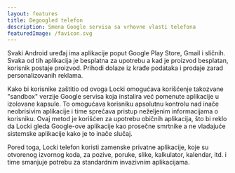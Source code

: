 ```yaml
---
layout: features
title: Degoogled telefon
description: Smena Google servisa sa vrhovne vlasti telefona
featuredImage: /favicon.svg
---
```


Svaki Android uređaj ima aplikacije poput Google Play Store, Gmail i sličnih. Svaka od tih aplikacija je besplatna za upotrebu a kad je proizvod besplatan, korisnik postaje proizvod. Prihodi dolaze iz krađe podataka i prodaje zarad personalizovanih reklama.

Kako bi korisnike zaštitio od ovoga Locki omogućava korišćenje takozvane "sandbox" verzije Google servisa koja instalira već pomenute aplikacije u izolovane kapsule. To omogućava korisniku apsolutnu kontrolu nad inače neobrisivim aplikacije i time sprečava pristup neželjenim informacijama o korisniku. Ovaj metod je korišćen za upotrebu običnih aplikacija, što bi reklo da Locki gleda Google-ove aplikacije kao prosečne smrtnike a ne vladajuće sistemske aplikacije kako je to inače slučaj.

Pored toga, Locki telefon koristi zamenske privatne aplikacije, koje su otvorenog izvornog koda, za pozive, poruke, slike, kalkulator, kalendar, itd. i time smanjuje potrebu za standardnim invazivnim aplikacijama.

